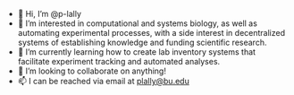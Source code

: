 - 👋 Hi, I’m @p-lally
- 👀 I’m interested in computational and systems biology, as well as automating experimental processes, with a side interest in decentralized systems of establishing knowledge and funding scientific research.
- 🌱 I’m currently learning how to create lab inventory systems that facilitate experiment tracking and automated analyses.
- 💞️ I’m looking to collaborate on anything!
- 📫 I can be reached via email at plally@bu.edu

<!---
p-lally/p-lally is a ✨ special ✨ repository because its `README.md` (this file) appears on your GitHub profile.
You can click the Preview link to take a look at your changes.
--->
